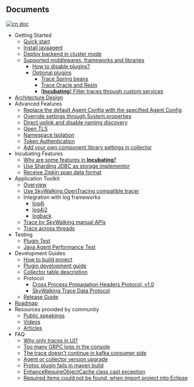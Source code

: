 ## Documents
[![cn doc](https://img.shields.io/badge/document-中文-blue.svg)](README_ZH.md)

  * Getting Started
    * [Quick start](en/Quick-start.md)
    * [Install javaagent](en/Deploy-skywalking-agent.md)
    * [Deploy backend in cluster mode](en/Deploy-backend-in-cluster-mode.md)
    * [Supported middlewares, frameworks and libraries](Supported-list.md)
      * [How to disable plugins?](en/How-to-disable-plugin.md)
      * [Optional plugins](en/Optional-plugins.md)
        * [Trace Spring beans](en/agent-optional-plugins/Spring-bean-plugins.md)
        * [Trace Oracle and Resin](en/agent-optional-plugins/Oracle-Resin-plugins.md)
        * [[**Incubating**] Filter traces through custom services](../apm-sniffer/optional-plugins/trace-ignore-plugin/README.md)
  * [Architecture Design](en/Architecture.md)
  * Advanced Features
    * [Replace the default Agent Config with the specified Agent Config](en/Specified-agent-config.md)
    * [Override settings through System.properties](en/Setting-override.md)
    * [Direct uplink and disable naming discovery](en/Direct-uplink.md)
    * [Open TLS](en/TLS.md)
    * [Namespace Isolation](en/Namespace.md)
    * [Token Authentication](en/Token-auth.md)
    * [Add your own component library settings in collector](en/Component-libraries-extend.md)
  * Incubating Features
    * [Why are some features in **Incubating**?](en/Incubating/Abstract.md)
    * [Use Sharding JDBC as storage implementor](en/Use-ShardingJDBC-as-storage-implementor.md)
    * [Receive Zipkin span data format](../apm-collector/apm-collector-thirdparty-receiver/receiver-zipkin/docs/README.md)
  * Application Toolkit
    * [Overview](en/Applicaton-toolkit.md)
    * [Use SkyWalking OpenTracing compatible tracer](en/Opentracing.md)
    * Integration with log frameworks
      * [log4j](en/Application-toolkit-log4j-1.x.md)
      * [log4j2](en/Application-toolkit-log4j-2.x.md)
      * [logback](en/Application-toolkit-logback-1.x.md)
    * [Trace by SkyWalking manual APIs](en/Application-toolkit-trace.md)
    * [Trace across threads](en/Application-toolkit-trace-cross-thread.md)
  * Testing
    * [Plugin Test](https://github.com/SkywalkingTest/agent-integration-test-report)
    * [Java Agent Performance Test](https://skywalkingtest.github.io/Agent-Benchmarks/)
  * Development Guides
    * [How to build project](en/How-to-build.md)
    * [Plugin development guide](en/Plugin-Development-Guide.md)
    * [Collector table description](en/Collector-Table-Description.md)
    * Protocol
      * [Cross Process Propagation Headers Protocol, v1.0](en/Skywalking-Cross-Process-Propagation-Headers-Protocol-v1.md)
      * [SkyWalking Trace Data Protocol](en/Trace-Data-Protocol.md)
    * [Release Guide](en/How-to-release.md)
  * [Roadmap](ROADMAP.md)
  * Resources provided by community
    * [Public speakings](https://github.com/OpenSkywalking/Community#public-speakings)
    * [Videos](https://github.com/OpenSkywalking/Community#videos)
    * [Articles](https://github.com/OpenSkywalking/Community#articles)
  * FAQ
    * [Why only traces in UI?](en/FAQ/Why-have-traces-no-others.md)
    * [Too many GRPC logs in the console](en/FAQ/Too-many-gRPC-logs.md)
    * [The trace doesn't continue in kafka consumer side](en/FAQ/kafka-plugin.md)
    * [Agent or collector version upgrade](en/FAQ/Upgrade.md)
    * [Protoc plugin fails in maven build](en/FAQ/Protoc-Plugin-Fails-When-Build.md)
    * [EnhanceRequireObjectCache class cast exception](en/FAQ/EnhanceRequireObjectCache-Cast-Exception.md)
    * [Required items could not be found, when import project into Eclipse](en/FAQ/Import-Project-Eclipse-RequireItems-Exception.md) 

    
